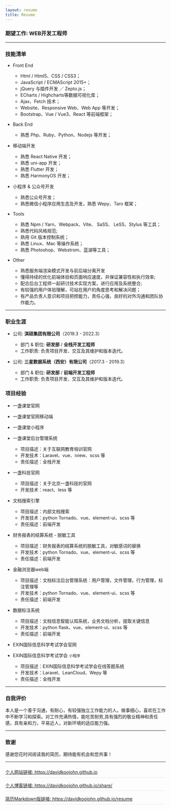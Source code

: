 ```yaml
---
layout: resume
title: Resume
---
```


<style>
    img {
        vertical-align: middle;
    }
  
    .website-item {
        display: flex;
        justify-content: space-between;
        align-items: center;
        border-bottom: 1px solid #e1e4e8;
        margin-bottom: .5em;
        padding: .5em 0;
    }
</style>

### 期望工作: WEB开发工程师

---

### 技能清单

* Front End
    * Html / Html5、CSS / CSS3；
    * JavaScript / ECMAScript 2015+；
    * jQuery 与插件开发 ／ Zepto.js；
    * ECharts / Highcharts等数据可视化库；
    * Ajax、Fetch 技术；
    * Website、Responsive Web、Web App 等开发；
    * Bootstrap、Vue / Vue3、React 等前端框架；

* Back End
    * 熟悉 Php、Ruby、Python、Nodejs 等开发；

* 移动端开发
    * 熟悉 React Native 开发；
    * 熟悉 uni-app 开发；
    * 熟悉 Flutter 开发；
    * 熟悉 HarmonyOS 开发； 

* 小程序 & 公众号开发
    * 熟悉公众号开发；
    * 熟悉微信小程序应用生态及开发，熟悉 Wepy、Taro 框架；

* Tools
    * 熟悉 Npm / Yarn、Webpack、Vite、 SaSS、 LeSS、Stylus 等工具；
    * 熟悉代码风格规范;
    * 熟用 Git 版本控制系统；
    * 熟悉 Linux、Mac 等操作系统；
    * 熟悉 Photoshop、Webstrom、蓝湖等工具；

* Other
    * 熟悉服务端渲染模式开发与前后端分离开发
    * 懂得持续的优化前端体验和页面响应速度，并保证兼容性和执行效率;
    * 配合后台工程师一起研讨技术实现方案，进行应用及系统整合;
    * 有较强的用户体验理解，可站在用户的角度思考和解决问题；
    * 有产品负责人意识和项目把控能力，责任心强，良好的对外沟通和团队协作能力。

---
### 职业生涯

* 公司: **淇硕集团有限公司**（2019.3 - 2022.3）
    * 部门 & 职位: **研发部** / **全栈开发工程师**
    * 工作职责: 负责项目开发、交互及其维护和版本迭代。

* 公司: **三星数据系统（西安）有限公司**（2017.3 - 2019.3）
    * 部门 & 职位: **研发部** / **前端开发工程师**
    * 工作职责: 负责项目开发、交互及其维护和版本迭代。

[comment]: <> (* 公司: **西安旗讯网络服务有限公司**（2016.7 - 2018.3）)

[comment]: <> (    * 部门 & 职位: **技术部** / **开发工程师** & **项目负责人**)

[comment]: <> (    * 工作职责: 负责项目开发、交互及其维护和版本迭代；并且负责项目管理任务验收回归测试等；还有产品需求分析、改进，以致力于提高用户体验。)

### 项目经验

* 一盏课堂官网
* 一盏课堂官网移动端
* 一盏课堂小程序
* 一盏课堂后台管理系统
  * 项目描述：关于互联网教育培训官网
  * 开发技术：Laravel、vue、iview、scss 等
  * 责任描述：全栈开发

* 一盏科技官网
  * 项目描述：关于北京一盏科技的官网
  * 开发技术：react、less 等

* 文档搜索引擎    
  * 项目描述：内部文档搜索
  * 开发技术：python Tornado、vue、element-ui、scss 等
  * 责任描述：前端开发
    
* 财务报表的结算系统 - 脱敏工具    
  * 项目描述：财务报表的结算系统的脱敏工具，对敏感词的替换
  * 开发技术：python Tornado、vue、element-ui、scss 等
  * 责任描述：前端开发
    
* 金融浏览器web端    
  * 项目描述：文档标注后台管理系统：用户管理，文件管理，行为管理，标注管理等
  * 开发技术：python Tornado、vue、element-ui、scss 等
  * 责任描述：前端开发
    
* 数据标注系统    
  * 项目描述：文档信息智能认知系统，业务文档分析，提取关键信息
  * 开发技术：python flask、vue、element-ui、scss 等
  * 责任描述：前端开发

* EXIN国际信息科学考试学会官网
* EXIN国际信息科学考试学会 `小程序`
  * 项目描述：EXIN国际信息科学考试学会在线答题系统
  * 开发技术：Laravel、LeanCloud、Wepy 等
  * 责任描述：全栈开发


[comment]: <> (* 旗讯看车)

[comment]: <> (* 旗讯看车商家版)

[comment]: <> (* 旗讯看车-微信端)

[comment]: <> (* 旗讯看车+ `小程序`)

[comment]: <> (  * 项目描述: 汽车互联网综合服务平台，主要有试驾商城和车商城两大业务，还有车资讯等为以为车主服务为核心的综合服务。)

[comment]: <> (  * 开发技术：ruby on rails、jquery、scss、Bootstrap、Echarts、小程序 weui，ES6 等)

[comment]: <> (  * 责任描述：负责开发 & 项目管理)

[comment]: <> (* 众享车贷)

[comment]: <> (  * 项目描述：以汽车互联网切入的汽车金融平台，主要有快金融和众理财两大金融产品)

[comment]: <> (  * 开发技术：ruby on rails、jquery、scss、Bootstrap、Echarts 等)

[comment]: <> (  * 责任描述：前端开发 & 后端开发)

[comment]: <> (* 花生财税)

[comment]: <> (  * 项目描述：提供注册公司，代理记账，资质代办，知识产权，公司法务等服务的互联网咨询服务平台。)

[comment]: <> (  * 开发技术：React、Ant-design、Less、webpack、nodejs 等)

[comment]: <> (  * 责任描述：负责项目独立开发)

---

### 自我评价

本人是一个善于沟通，有耐心，有较强独立工作能力的人。做事细心，喜欢在工作中不断学习和探索。对工作充满热情，能吃苦耐劳,具有强烈的敬业精神和责任感，具有亲和力，平易近人，对新环境的适应能力强。

---

### 致谢

感谢您花时间阅读我的简历，期待能有机会和您共事！

---

<div class="website-item">
  <a href="https://davidkoojohn.github.io">
    个人网站链接: https://davidkoojohn.github.io
  </a>
</div>

<div class="website-item">
  <a href="https://davidkoojohn.github.io/share/">
    个人博客链接: https://davidkoojohn.github.io/share/
  </a>
</div>

<div class="website-item">
  <a href="https://davidkoojohn.github.io/resume">
    简历Markdown版链接: https://davidkoojohn.github.io/resume
  </a>
</div>

[comment]: <> (*[简历PDF版链接: https://davidkoojohn.github.io/preview-pdf-resume]&#40;https://davidkoojohn.github.io/preview-pdf-resume&#41;*)


